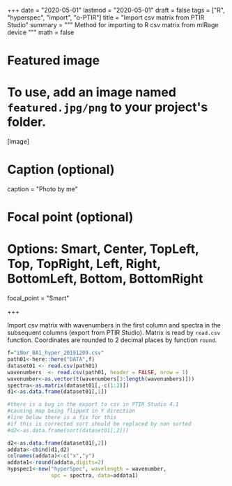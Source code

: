 +++
date = "2020-05-01"
lastmod = "2020-05-01"
draft = false
tags = ["R", "hyperspec", "import", "o-PTIR"]
title = "Import csv matrix from PTIR Studio"
summary = """
Method for importing to R csv matrix from mIRage device
"""
math = false

# Featured image
# To use, add an image named `featured.jpg/png` to your project's folder. 
[image]
  # Caption (optional)
  caption = "Photo by me"
  
  # Focal point (optional)
  # Options: Smart, Center, TopLeft, Top, TopRight, Left, Right, BottomLeft, Bottom, BottomRight
  focal_point = "Smart"


+++

Import csv matrix with wavenumbers in the first column and spectra in the subsequent columns (export from PTIR Studio). Matrix is read by `read.csv` function. Coordinates are rounded to 2 decimal places by function `round`.

```r
f="iNor_BA1_hyper_20191209.csv"
path01<-here::here("DATA",f)
dataset01 <- read.csv(path01)
wavenumbers  <- read.csv(path01, header = FALSE, nrow = 1)
wavenumber<-as.vector(t(wavenumbers[3:length(wavenumbers)]))
spectra<-as.matrix(dataset01[,-c(1:2)])
d1<-as.data.frame(dataset01[,1])

#there is a bug in the export to csv in PTIR Studio 4.1
#causing map being flipped in Y direction
#line below there is a fix for this
#if this is corrected sort should be replaced by non sorted
#d2<-as.data.frame(sort(dataset01[,2]))

d2<-as.data.frame(dataset01[,2])
addata<-cbind(d1,d2)
colnames(addata)<-c("x","y")
addata1<-round(addata,digits=2)
hypspec1<-new("hyperSpec", wavelength = wavenumber,
              spc = spectra, data=addata1)
```
